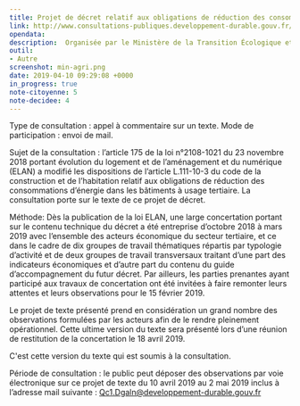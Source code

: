```yaml
---
title: Projet de décret relatif aux obligations de réduction des consommations d’énergie dans les bâtiments à usage tertiaire
link: http://www.consultations-publiques.developpement-durable.gouv.fr/projet-de-decret-relatif-aux-obligations-de-a1940.html?id_rubrique=1
opendata: 
description:  Organisée par le Ministère de la Transition Écologique et Solidaire
outil:
- Autre
screenshot: min-agri.png
date: 2019-04-10 09:29:08 +0000
in_progress: true
note-citoyenne: 5
note-decidee: 4
---
```


Type de consultation : appel à commentaire sur un texte.
Mode de participation : envoi de mail.

Sujet de la consultation : l’article 175 de la loi n°2108-1021 du 23 novembre 2018 portant évolution du logement et de l’aménagement et du numérique (ELAN) a modifié les dispositions de l’article L.111-10-3 du code de la construction et de l’habitation relatif aux obligations de réduction des consommations d’énergie dans les bâtiments à usage tertiaire. La consultation porte sur le texte de ce projet de décret.

Méthode:
Dès la publication de la loi ELAN, une large concertation portant sur le contenu technique du décret a été entreprise d’octobre 2018 à mars 2019 avec l’ensemble des acteurs économique du secteur tertiaire, et ce dans le cadre de dix groupes de travail thématiques répartis par typologie d’activité et de deux groupes de travail transversaux traitant d’une part des indicateurs économiques et d’autre part du contenu du guide d’accompagnement du futur décret. Par ailleurs, les parties prenantes ayant participé aux travaux de concertation ont été invitées à faire remonter leurs attentes et leurs observations pour le 15 février 2019.

Le projet de texte présenté prend en considération un grand nombre des observations formulées par les acteurs afin de le rendre pleinement opérationnel. Cette ultime version du texte sera présenté lors d’une réunion de restitution de la concertation le 18 avril 2019.

C'est cette version du texte qui est soumis à la consultation.

Période de consultation : le public peut déposer des observations par voie électronique sur ce projet de texte du 10 avril 2019 au 2 mai 2019 inclus à l’adresse mail suivante : Qc1.Dgaln@developpement-durable.gouv.fr
